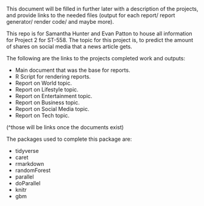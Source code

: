 

This document will be filled in further later with a description of the projects, and provide links to the needed files (output for each report/ report generator/ render code/ and maybe more).



This repo is for Samantha Hunter and Evan Patton to house all information for Project 2 for ST-558. The topic for this project is, to predict the amount of shares on social media that a news article gets.

The following are the links to the projects completed work and outputs:  

* Main document that was the base for reports.  
* R Script for rendering reports.  
* Report on World topic.  
* Report on Lifestyle topic.  
* Report on Entertainment topic.  
* Report on Business topic.  
* Report on Social Media topic. 
* Report on Tech topic.


(^those will be links once the documents exist)


The packages used to complete this package are:  

* tidyverse  
* caret  
* rmarkdown  
* randomForest  
* parallel  
* doParallel  
* knitr  
* gbm

